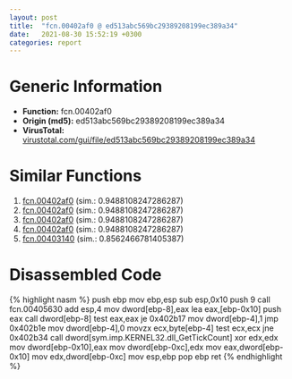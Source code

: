 ```yaml
---
layout: post
title:  "fcn.00402af0 @ ed513abc569bc29389208199ec389a34"
date:   2021-08-30 15:52:19 +0300
categories: report
---
```


# Generic Information
- **Function:** fcn.00402af0
- **Origin (md5):** ed513abc569bc29389208199ec389a34
- **VirusTotal:** [virustotal.com/gui/file/ed513abc569bc29389208199ec389a34][virustotal_ref]



# Similar Functions

1. [fcn.00402af0][similar_1_ref] (sim.: 0.9488108247286287)
2. [fcn.00402af0][similar_2_ref] (sim.: 0.9488108247286287)
3. [fcn.00402af0][similar_3_ref] (sim.: 0.9488108247286287)
4. [fcn.00402af0][similar_4_ref] (sim.: 0.9488108247286287)
5. [fcn.00403140][similar_5_ref] (sim.: 0.8562466781405387)


# Disassembled Code

{% highlight nasm %}
push ebp
mov ebp,esp
sub esp,0x10
push 9
call fcn.00405630
add esp,4
mov dword[ebp-8],eax
lea eax,[ebp-0x10]
push eax
call dword[ebp-8]
test eax,eax
je 0x402b17
mov dword[ebp-4],1
jmp 0x402b1e
mov dword[ebp-4],0
movzx ecx,byte[ebp-4]
test ecx,ecx
jne 0x402b34
call dword[sym.imp.KERNEL32.dll_GetTickCount]
xor edx,edx
mov dword[ebp-0x10],eax
mov dword[ebp-0xc],edx
mov eax,dword[ebp-0x10]
mov edx,dword[ebp-0xc]
mov esp,ebp
pop ebp
ret 
{% endhighlight %}


[similar_1_ref]: /report/fcn.00402af0@5e50a67c7e8dbb50c23acbc92eb08f0e
[similar_2_ref]: /report/fcn.00402af0@d701bfe1b2c669cec1fe384fdc108bfb
[similar_3_ref]: /report/fcn.00402af0@adc325bca51b67a67785e7e986af8b4d
[similar_4_ref]: /report/fcn.00402af0@c0371bf2f84d37acabd30e547b4cc5fa
[similar_5_ref]: /report/fcn.00403140@2a380710d2016aed75cfad6eacab1d1a
[virustotal_ref]: https://www.virustotal.com/gui/file/ed513abc569bc29389208199ec389a34